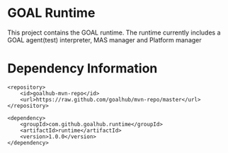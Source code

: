GOAL Runtime
========

This project contains the GOAL runtime.
The runtime currently includes a GOAL agent(test) interpreter, MAS manager and Platform manager


Dependency Information
=============

```
<repository>
	<id>goalhub-mvn-repo</id>
	<url>https://raw.github.com/goalhub/mvn-repo/master</url>
</repository>

```

```
<dependency>
	<groupId>com.github.goalhub.runtime</groupId>
	<artifactId>runtime</artifactId>
	<version>1.0.0</version>
</dependency>
```		
